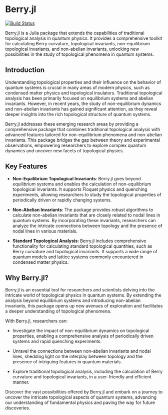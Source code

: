 # Berry.jl

[![Build Status](https://github.com/volkerkarle/Berry.jl/actions/workflows/CI.yml/badge.svg?branch=main)](https://github.com/volkerkarle/Berry.jl/actions/workflows/CI.yml?query=branch%3Amain)

Berry.jl is a Julia package that extends the capabilities of traditional topological analysis in quantum physics. It provides a comprehensive toolkit for calculating Berry curvature, topological invariants, non-equilibrium topological invariants, and non-abelian invariants, unlocking new possibilities in the study of topological phenomena in quantum systems.

## Introduction

Understanding topological properties and their influence on the behavior of quantum systems is crucial in many areas of modern physics, such as condensed matter physics and topological insulators. Traditional topological analysis has been primarily focused on equilibrium systems and abelian invariants. However, in recent years, the study of non-equilibrium dynamics and non-abelian invariants has gained significant attention, as they reveal deeper insights into the rich topological structure of quantum systems.

Berry.jl addresses these emerging research areas by providing a comprehensive package that combines traditional topological analysis with advanced features tailored for non-equilibrium phenomena and non-abelian invariants. This package bridges the gap between theory and experimental observations, empowering researchers to explore complex quantum dynamics and uncover new facets of topological physics.

## Key Features

- **Non-Equilibrium Topological Invariants**: Berry.jl goes beyond equilibrium systems and enables the calculation of non-equilibrium topological invariants. It supports Floquet physics and quenching experiments, allowing researchers to study the topological properties of periodically driven or rapidly changing systems.

- **Non-Abelian Invariants**: The package provides robust algorithms to calculate non-abelian invariants that are closely related to nodal lines in quantum systems. By incorporating these invariants, researchers can analyze the intricate connections between topology and the presence of nodal lines in various materials.

- **Standard Topological Analysis**: Berry.jl includes comprehensive functionality for calculating standard topological quantities, such as Berry curvature and topological invariants. It supports a wide range of quantum models and lattice systems commonly encountered in condensed matter physics.

## Why Berry.jl?

Berry.jl is an essential tool for researchers and scientists delving into the intricate world of topological physics in quantum systems. By extending the analysis beyond equilibrium systems and introducing non-abelian invariants, this package opens up new avenues of exploration and facilitates a deeper understanding of topological phenomena.

With Berry.jl, researchers can:

- Investigate the impact of non-equilibrium dynamics on topological properties, enabling a comprehensive analysis of periodically driven systems and rapid quenching experiments.

- Unravel the connections between non-abelian invariants and nodal lines, shedding light on the interplay between topology and the presence of intriguing features in quantum materials.

- Explore traditional topological analysis, including the calculation of Berry curvature and topological invariants, in a user-friendly and efficient manner.

Discover the vast possibilities offered by Berry.jl and embark on a journey to uncover the intricate topological aspects of quantum systems, advancing our understanding of fundamental physics and paving the way for future discoveries.

